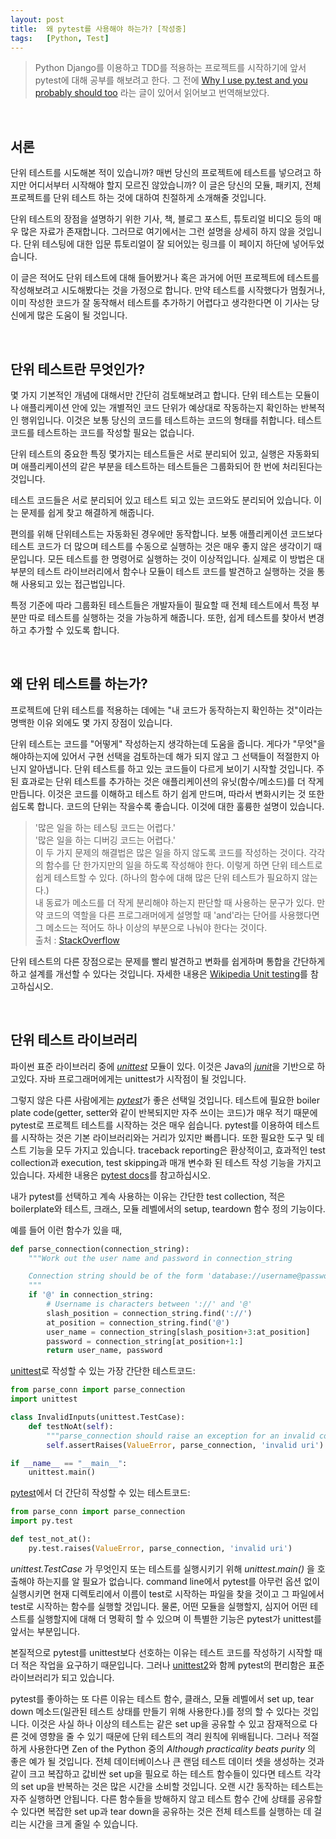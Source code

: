 ```yaml
---
layout: post
title:  왜 pytest를 사용해야 하는가? [작성중]
tags:   [Python, Test]
---
```


> Python Django를 이용하고 TDD를 적용하는 프로젝트를 시작하기에 앞서 pytest에 대해 공부를 해보려고 한다. 그 전에 [Why I use py.test and you probably should too](http://halfcooked.com/presentations/pyconau2013/why_I_use_pytest.html) 라는 글이 있어서 읽어보고 번역해보았다.  

<br/>  

## 서론  

단위 테스트를 시도해본 적이 있습니까? 매번 당신의 프로젝트에 테스트를 넣으려고 하지만 어디서부터 시작해야 할지 모르진 않았습니까? 이 글은 당신의 모듈, 패키지, 전체 프로젝트를 단위 테스트 하는 것에 대하여 친절하게 소개해줄 것입니다.  

단위 테스트의 장점을 설명하기 위한 기사, 책, 블로그 포스트, 튜토리얼 비디오 등의 매우 많은 자료가 존재합니다. 그러므로 여기에서는 그런 설명을 상세히 하지 않을 것입니다. 단위 테스팅에 대한 입문 튜토리얼이 잘 되어있는 링크를 이 페이지 하단에 넣어두었습니다.  

이 글은 적어도 단위 테스트에 대해 들어봤거나 혹은 과거에 어떤 프로젝트에 테스트를 작성해보려고 시도해봤다는 것을 가정으로 합니다. 만약 테스트를 시작했다가 멈췄거나, 이미 작성한 코드가 잘 동작해서 테스트를 추가하기 어렵다고 생각한다면 이 기사는 당신에게 많은 도움이 될 것입니다.  

<br/>  

## 단위 테스트란 무엇인가?   

몇 가지 기본적인 개념에 대해서만 간단히 검토해보려고 합니다. 단위 테스트는 모듈이나 애플리케이션 안에 있는 개별적인 코드 단위가 예상대로 작동하는지 확인하는 반복적인 행위입니다. 이것은 보통 당신의 코드를 테스트하는 코드의 형태를 취합니다. 테스트 코드를 테스트하는 코드를 작성할 필요는 없습니다.  

단위 테스트의 중요한 특징 몇가지는 테스트들은 서로 분리되어 있고, 실행은 자동화되며 애플리케이션의 같은 부분을 테스트하는 테스트들은 그룹화되어 한 번에 처리된다는 것입니다.    

테스트 코드들은 서로 분리되어 있고 테스트 되고 있는 코드와도 분리되어 있습니다. 이는 문제를 쉽게 찾고 해결하게 해줍니다.  

편의를 위해 단위테스트는 자동화된 경우에만 동작합니다. 보통 애플리케이션 코드보다 테스트 코드가 더 많으며 테스트를 수동으로 실행하는 것은 매우 좋지 않은 생각이기 때문입니다. 모든 테스트를 한 명령어로 실행하는 것이 이상적입니다. 실제로 이 방법은 대부분의 테스트 라이브러리에서 함수나 모듈이 테스트 코드를 발견하고 실행하는 것을 통해 사용되고 있는 접근법입니다.  

특정 기준에 따라 그룹화된 테스트들은 개발자들이 필요할 때 전체 테스트에서 특정 부분만 따로 테스트를 실행하는 것을 가능하게 해줍니다. 또한, 쉽게 테스트를 찾아서 변경하고 추가할 수 있도록 합니다.  

<br/>  

## 왜 단위 테스트를 하는가?  

프로젝트에 단위 테스트를 적용하는 데에는 "내 코드가 동작하는지 확인하는 것"이라는 명백한 이유 외에도 몇 가지 장점이 있습니다.  

단위 테스트는 코드를 "어떻게" 작성하는지 생각하는데 도움을 줍니다. 게다가 "무엇"을 해야하는지에 있어서 구현 선택을 검토하는데 해가 되지 않고 그 선택들이 적절한지 아닌지 알아냅니다. 단위 테스트를 하고 있는 코드들이 다르게 보이기 시작할 것입니다. 주된 효과로는 단위 테스트를 추가하는 것은 애플리케이션의 유닛(함수/메소드)를 더 작게 만듭니다. 이것은 코드를 이해하고 테스트 하기 쉽게 만드며, 따라서 변화시키는 것 또한 쉽도록 합니다. 코드의 단위는 작을수록 좋습니다. 이것에 대한 훌륭한 설명이 있습니다.  

> '많은 일을 하는 테스팅 코드는 어렵다.'  
'많은 일을 하는 디버깅 코드는 어렵다.'  
이 두 가지 문제의 해결법은 많은 일을 하지 않도록 코드를 작성하는 것이다. 각각의 함수를 단 한가지만의 일을 하도록 작성해야 한다. 이렇게 하면 단위 테스트로 쉽게 테스트할 수 있다. (하나의 함수에 대해 많은 단위 테스트가 필요하지 않는다.)  
내 동료가 메소드를 더 작게 분리해야 하는지 판단할 때 사용하는 문구가 있다. 만약 코드의 역할을 다른 프로그래머에게 설명할 때 'and'라는 단어를 사용했다면 그 메소드는 적어도 하나 이상의 부분으로 나눠야 한다는 것이다.  
출처 : [StackOverflow](http://softwareengineering.stackexchange.com/questions/195989/is-it-ok-to-split-long-functions-and-methods-into-smaller-ones-even-though-they/195992#195992)  

단위 테스트의 다른 장점으로는 문제를 빨리 발견하고 변화를 쉽게하며 통합을 간단하게 하고 설계를 개선할 수 있다는 것입니다. 자세한 내용은 [Wikipedia Unit testing](https://en.wikipedia.org/wiki/Unit_testing)를 참고하십시오.  

<br/>  

## 단위 테스트 라이브러리  

파이썬 표준 라이브러리 중에 [_unittest_](https://docs.python.org/3/library/unittest.html) 모듈이 있다. 이것은 Java의 [_junit_](http://junit.org/junit4/)을 기반으로 하고있다. 자바 프로그래머에게는 unittest가 시작점이 될 것입니다.  

그렇지 않은 다른 사람에게는 [_pytest_](http://docs.pytest.org/en/latest/)가 좋은 선택일 것입니다. 테스트에 필요한 boiler plate code(getter, setter와 같이 반복되지만 자주 쓰이는 코드)가 매우 적기 때문에 pytest로 프로젝트 테스트를 시작하는 것은 매우 쉽습니다. pytest를 이용하여 테스트를 시작하는 것은 기본 라이브러리와는 거리가 있지만 빠릅니다. 또한 필요한 도구 및 테스트 기능을 모두 가지고 있습니다. traceback reporting은 환상적이고, 효과적인 test collection과 execution, test skipping과 매개 변수화 된 테스트 작성 기능을 가지고 있습니다. 자세한 내용은 [pytest docs](http://docs.pytest.org/en/latest/)를 참고하십시오.  

내가 pytest를 선택하고 계속 사용하는 이유는 간단한 test collection, 적은 boilerplate와 테스트, 크래스, 모듈 레벨에서의 setup, teardown 함수 정의 기능이다.  

예를 들어 이런 함수가 있을 때,  

```python
def parse_connection(connection_string):
    """Work out the user name and password in connection_string

    Connection string should be of the form 'database://username@password'
    """
    if '@' in connection_string:
        # Username is characters between '://' and '@'
        slash_position = connection_string.find('://')
        at_position = connection_string.find('@')
        user_name = connection_string[slash_position+3:at_position]
        password = connection_string[at_position+1:]
        return user_name, password
```  

[unittest](https://docs.python.org/3/library/unittest.html)로 작성할 수 있는 가장 간단한 테스트코드:  

```python
from parse_conn import parse_connection
import unittest

class InvalidInputs(unittest.TestCase):
    def testNoAt(self):
        """parse_connection should raise an exception for an invalid connection string"""
        self.assertRaises(ValueError, parse_connection, 'invalid uri')

if __name__ == "__main__":
    unittest.main()
```   

[pytest](http://docs.pytest.org/en/latest/)에서 더 간단히 작성할 수 있는 테스트코드:  

```python
from parse_conn import parse_connection
import py.test

def test_not_at():
    py.test.raises(ValueError, parse_connection, 'invalid uri')
```  

_unittest.TestCase_ 가 무엇인지 또는 테스트를 실행시키기 위해 _unittest.main()_ 을 호출해야 하는지를 알 필요가 없습니다.  command line에서 pytest를 아무런 옵션 없이 실행시키면 현재 디렉토리에서 이름이 test로 시작하는 파일을 찾을 것이고 그 파일에서 test로 시작하는 함수를 실행할 것입니다. 물론, 어떤 모듈을 실행할지, 심지어 어떤 테스트를 실행할지에 대해 더 명확히 할 수 있으며 이 특별한 기능은 pytest가 unittest를 앞서는 부분입니다.  

본질적으로 pytest를 unittest보다 선호하는 이유는 테스트 코드를 작성하기 시작할 때 더 적은 작업을 요구하기 때문입니다. 그러나 [unittest2](https://pypi.python.org/pypi/unittest2)와 함께 pytest의 편리함은 표준 라이브러리가 되고 있습니다.  

pytest를 좋아하는 또 다른 이유는 테스트 함수, 클래스, 모듈 레벨에서 set up, tear down 메소드(일관된 테스트 상태를 만들기 위해 사용한다.)를 정의 할 수 있다는 것입니다. 이것은 사실 하나 이상의 테스트는 같은 set up을 공유할 수 있고 잠재적으로 다른 것에 영향을 줄 수 있기 때문에 단위 테스트의 격리 원칙에 위배됩니다. 그러나 적절하게 사용한다면 Zen of the Python 중의 _Although practicality beats purity_ 의 좋은 예가 될 것입니다. 전체 데이터베이스나 큰 랜덤 테스트 데이터 셋을 생성하는 것과 같이 크고 복잡하고 값비싼 set up을 필요로 하는 테스트 함수들이 있다면 테스트 각각의 set up을 반복하는 것은 많은 시간을 소비할 것입니다. 오랜 시간 동작하는 테스트는 자주 실행하면 안됩니다. 다른 함수들을 방해하지 않고 테스트 함수 간에 상태를 공유할 수 있다면 복잡한 set up과 tear down을 공유하는 것은 전체 테스트를 실행하는 데 걸리는 시간을 크게 줄일 수 있습니다.  

<br/>  
